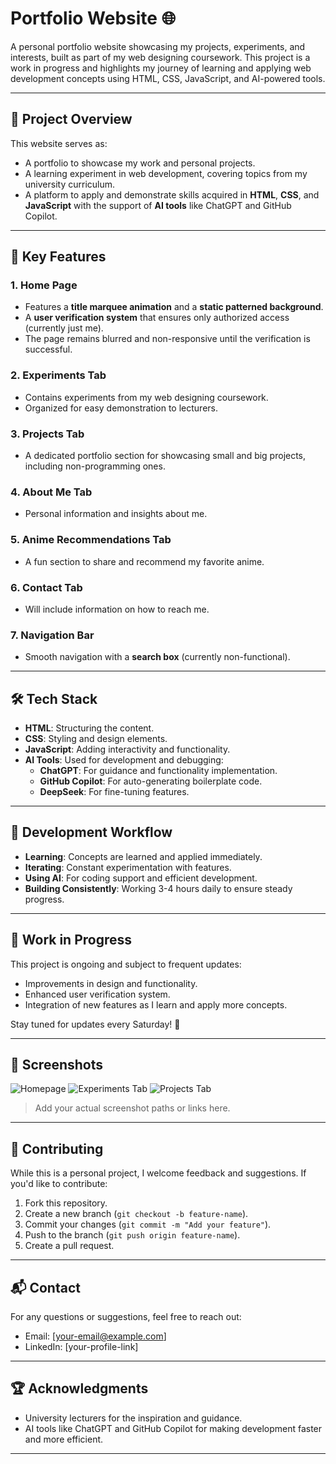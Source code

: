 # **Portfolio Website** 🌐

A personal portfolio website showcasing my projects, experiments, and interests, built as part of my web designing coursework. This project is a work in progress and highlights my journey of learning and applying web development concepts using HTML, CSS, JavaScript, and AI-powered tools.

---

## 🚀 **Project Overview**
This website serves as:
- A portfolio to showcase my work and personal projects.
- A learning experiment in web development, covering topics from my university curriculum.
- A platform to apply and demonstrate skills acquired in **HTML**, **CSS**, and **JavaScript** with the support of **AI tools** like ChatGPT and GitHub Copilot.

---

## 🎯 **Key Features**
### 1. **Home Page**
- Features a **title marquee animation** and a **static patterned background**.
- A **user verification system** that ensures only authorized access (currently just me).
- The page remains blurred and non-responsive until the verification is successful.

### 2. **Experiments Tab**
- Contains experiments from my web designing coursework.
- Organized for easy demonstration to lecturers.

### 3. **Projects Tab**
- A dedicated portfolio section for showcasing small and big projects, including non-programming ones.

### 4. **About Me Tab**
- Personal information and insights about me.

### 5. **Anime Recommendations Tab**
- A fun section to share and recommend my favorite anime.

### 6. **Contact Tab**
- Will include information on how to reach me.

### 7. **Navigation Bar**
- Smooth navigation with a **search box** (currently non-functional).

---

## 🛠️ **Tech Stack**
- **HTML**: Structuring the content.
- **CSS**: Styling and design elements.
- **JavaScript**: Adding interactivity and functionality.
- **AI Tools**: Used for development and debugging:
  - **ChatGPT**: For guidance and functionality implementation.
  - **GitHub Copilot**: For auto-generating boilerplate code.
  - **DeepSeek**: For fine-tuning features.

---

## 📅 **Development Workflow**
- **Learning**: Concepts are learned and applied immediately.
- **Iterating**: Constant experimentation with features.
- **Using AI**: For coding support and efficient development.
- **Building Consistently**: Working 3-4 hours daily to ensure steady progress.

---

## 🚧 **Work in Progress**
This project is ongoing and subject to frequent updates:
- Improvements in design and functionality.
- Enhanced user verification system.
- Integration of new features as I learn and apply more concepts.

Stay tuned for updates every Saturday! 🚀

---

## 📸 **Screenshots**
![Homepage](path/to/image1.png)
![Experiments Tab](path/to/image2.png)
![Projects Tab](path/to/image3.png)
> Add your actual screenshot paths or links here.

---

## 🤝 **Contributing**
While this is a personal project, I welcome feedback and suggestions. If you'd like to contribute:
1. Fork this repository.
2. Create a new branch (`git checkout -b feature-name`).
3. Commit your changes (`git commit -m "Add your feature"`).
4. Push to the branch (`git push origin feature-name`).
5. Create a pull request.

---

## 📬 **Contact**
For any questions or suggestions, feel free to reach out:
- Email: [your-email@example.com]
- LinkedIn: [your-profile-link]

---

## 🏆 **Acknowledgments**
- University lecturers for the inspiration and guidance.
- AI tools like ChatGPT and GitHub Copilot for making development faster and more efficient.

---

